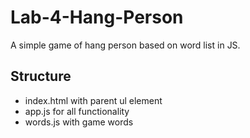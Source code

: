 # Lab-4-Hang-Person

A simple game of hang person based on word list in JS.

## Structure
* index.html with parent ul element
* app.js for all functionality
* words.js with game words
